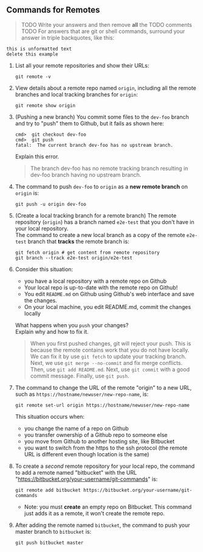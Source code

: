 ## Commands for Remotes

> TODO Write your answers and then remove **all** the TODO comments
> TODO For answers that are git or shell commands, surround your answer in triple backquotes, like this:
   ```
   this is unformatted text
   delete this example
   ```

1. List all your remote repositories and show their URLs:
   ```
   git remote -v
   ```

2. View details about a remote repo named `origin`, including all the remote branches and local tracking branches for `origin`:
   ```
   git remote show origin
   ```

3. (Pushing a new branch) You commit some files to the `dev-foo` branch and try to "push" them to Github, but it fails as shown here:

   ```
   cmd>  git checkout dev-foo
   cmd>  git push
   fatal:  The current branch dev-foo has no upstream branch. 
   ```
   Explain this error.
   >  The branch dev-foo has no remote tracking branch resulting in dev-foo branch having no upstream branch.

4. The command to push `dev-foo` to `origin` as a **new remote branch** on `origin` is:
   ```
   git push -u origin dev-foo
   ```


5. (Create a local tracking branch for a remote branch) The remote repository (`origin`) has a branch named `e2e-test` that you don't have in your local repository.   
   The command to create a new local branch as a copy of the remote `e2e-test` branch that **tracks** the remote branch is:
   ```
   git fetch origin # get content from remote repository
   git branch --track e2e-test origin/e2e-test
   ```

6. Consider this situation:
   - you have a local repository with a remote repo on Github
   - Your local repo is up-to-date with the remote repo on Github!
   - You edit `README.md` on Github using Github's web interface and save the changes.
   - On your local machine, you edit README.md, commit the changes locally
   
   What happens when you `push` your changes?    
   Explain why and how to fix it.
   > When you first pushed changes, git will reject your push. This is 
   > because the remote contains work that you do not have locally.
   > We can fix it by use `git fetch` to update your tracking branch.
   > Next, we use `git merge --no-commit` and fix merge conflicts.
   > Then, use `git add README.md`.
   > Next, use `git commit` with a good commit message.
   > Finally, use `git push`.


7. The command to change the URL of the remote "origin" to a new URL, such as `https://hostname/newuser/new-repo-name`, is:
   ```
   git remote set-url origin https://hostname/newuser/new-repo-name
   ```
   This situation occurs when:
   - you change the name of a repo on Github
   - you transfer ownership of a Github repo to someone else
   - you move from Github to another hosting site, like Bitbucket
   - you want to switch from the https to the ssh protocol (the remote URL is different even though location is the same)    


8. To create a *second* remote repository for your local repo, the command to add a remote named "bitbucket" with the URL "https://bitbucket.org/your-username/git-commands" is:
   ```
   git remote add bitbucket https://bitbucket.org/your-username/git-commands
   ```
   - Note: you must **create** an empty repo on Bitbucket. This command just adds it as a remote, it won't create the remote repo.


9. After adding the remote named `bitbucket`, the command to push your master branch to `bitbucket` is:
   ```
   git push bitbucket master
   ```

